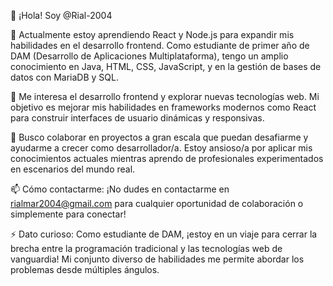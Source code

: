 👋 ¡Hola! Soy @Rial-2004

🌱 Actualmente estoy aprendiendo React y Node.js para expandir mis habilidades en el desarrollo frontend. Como estudiante de primer año de DAM (Desarrollo de Aplicaciones Multiplataforma), tengo un amplio conocimiento en Java, HTML, CSS, JavaScript, y en la gestión de bases de datos con MariaDB y SQL.

👀 Me interesa el desarrollo frontend y explorar nuevas tecnologías web. Mi objetivo es mejorar mis habilidades en frameworks modernos como React para construir interfaces de usuario dinámicas y responsivas.

💞️ Busco colaborar en proyectos a gran escala que puedan desafiarme y ayudarme a crecer como desarrollador/a. Estoy ansioso/a por aplicar mis conocimientos actuales mientras aprendo de profesionales experimentados en escenarios del mundo real.

📫 Cómo contactarme: ¡No dudes en contactarme en rialmar2004@gmail.com para cualquier oportunidad de colaboración o simplemente para conectar!

⚡ Dato curioso: Como estudiante de DAM, ¡estoy en un viaje para cerrar la brecha entre la programación tradicional y las tecnologías web de vanguardia! Mi conjunto diverso de habilidades me permite abordar los problemas desde múltiples ángulos.
